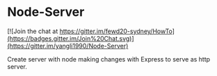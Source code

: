 # Node-Server

[![Join the chat at https://gitter.im/fewd20-sydney/HowTo](https://badges.gitter.im/Join%20Chat.svg)](https://gitter.im/yangli1990/Node-Server)

Create server with node
making changes with Express to serve as http server.
